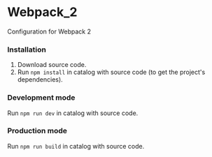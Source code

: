 # Webpack_2

Configuration for Webpack 2


### Installation

1. Download source code.
2. Run `npm install` in catalog with source code (to get the project's dependencies).


### Development mode

Run `npm run dev` in catalog with source code.


### Production mode

Run `npm run build` in catalog with source code.
